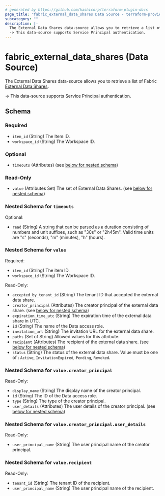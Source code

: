 ```yaml
---
# generated by https://github.com/hashicorp/terraform-plugin-docs
page_title: "fabric_external_data_shares Data Source - terraform-provider-fabric"
subcategory: ""
description: |-
  The External Data Shares data-source allows you to retrieve a list of Fabric External Data Shares https://learn.microsoft.com/rest/api/fabric/admin/external-data-shares-provider/list-external-data-shares.
  -> This data-source supports Service Principal authentication.
---
```


# fabric_external_data_shares (Data Source)

The External Data Shares data-source allows you to retrieve a list of Fabric [External Data Shares](https://learn.microsoft.com/rest/api/fabric/admin/external-data-shares-provider/list-external-data-shares).

-> This data-source supports Service Principal authentication.

<!-- schema generated by tfplugindocs -->
## Schema

### Required

- `item_id` (String) The Item ID.
- `workspace_id` (String) The Workspace ID.

### Optional

- `timeouts` (Attributes) (see [below for nested schema](#nestedatt--timeouts))

### Read-Only

- `value` (Attributes Set) The set of External Data Shares. (see [below for nested schema](#nestedatt--value))

<a id="nestedatt--timeouts"></a>

### Nested Schema for `timeouts`

Optional:

- `read` (String) A string that can be [parsed as a duration](https://pkg.go.dev/time#ParseDuration) consisting of numbers and unit suffixes, such as "30s" or "2h45m". Valid time units are "s" (seconds), "m" (minutes), "h" (hours).

<a id="nestedatt--value"></a>

### Nested Schema for `value`

Required:

- `item_id` (String) The item ID.
- `workspace_id` (String) The Workspace ID.

Read-Only:

- `accepted_by_tenant_id` (String) The tenant ID that accepted the external data share.
- `creator_principal` (Attributes) The creator principal of the external data share. (see [below for nested schema](#nestedatt--value--creator_principal))
- `expiration_time_utc` (String) The expiration time of the external data share in UTC.
- `id` (String) The name of the Data access role.
- `invitation_url` (String) The invitation URL for the external data share.
- `paths` (Set of String) Allowed values for this attribute.
- `recipient` (Attributes) The recipient of the external data share. (see [below for nested schema](#nestedatt--value--recipient))
- `status` (String) The status of the external data share. Value must be one of : `Active`, `InvitationExpired`, `Pending`, `Revoked`.

<a id="nestedatt--value--creator_principal"></a>

### Nested Schema for `value.creator_principal`

Read-Only:

- `display_name` (String) The display name of the creator principal.
- `id` (String) The ID of the Data access role.
- `type` (String) The type of the creator principal.
- `user_details` (Attributes) The user details of the creator principal. (see [below for nested schema](#nestedatt--value--creator_principal--user_details))

<a id="nestedatt--value--creator_principal--user_details"></a>

### Nested Schema for `value.creator_principal.user_details`

Read-Only:

- `user_principal_name` (String) The user principal name of the creator principal.

<a id="nestedatt--value--recipient"></a>

### Nested Schema for `value.recipient`

Read-Only:

- `tenant_id` (String) The tenant ID of the recipient.
- `user_principal_name` (String) The user principal name of the recipient.
